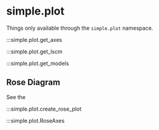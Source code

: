 # simple.plot

Things only available through the ``simple.plot`` namespace.

:::simple.plot.get_axes

:::simple.plot.get_lscm

:::simple.plot.get_models

## Rose Diagram

See the 

:::simple.plot.create_rose_plot

:::simple.plot.RoseAxes